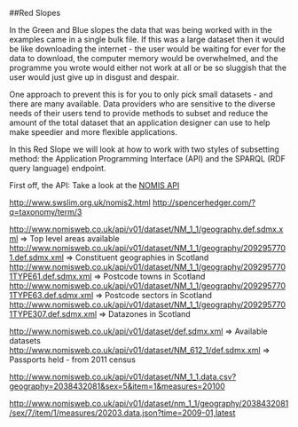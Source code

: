 ##Red Slopes

In the Green and Blue slopes the data that was being worked with in the examples came in a single bulk file.  If this was a large dataset then it would be like downloading the internet - the user would be waiting for ever for the data to download, the computer memory would be overwhelmed, and the programme you wrote would either not work at all or be so sluggish that the user would just give up in disgust and despair.

One approach to prevent this is for you to only pick small datasets - and there are many available.  Data providers who are sensitive to the diverse needs of their users tend to provide methods to subset and reduce the amount of the total dataset that an application designer can use to help make speedier and more flexible applications.

In this Red Slope we will look at how to work with two styles of subsetting method: the Application Programming Interface (API) and the SPARQL (RDF query language) endpoint.

First off, the API:  Take a look at the [NOMIS API]()

http://www.swslim.org.uk/nomis2.html
http://spencerhedger.com/?q=taxonomy/term/3




http://www.nomisweb.co.uk/api/v01/dataset/NM_1_1/geography.def.sdmx.xml  => Top level areas available
http://www.nomisweb.co.uk/api/v01/dataset/NM_1_1/geography/2092957701.def.sdmx.xml  => Constituent geographies in Scotland
http://www.nomisweb.co.uk/api/v01/dataset/NM_1_1/geography/2092957701TYPE61.def.sdmx.xml  => Postcode towns in Scotland
http://www.nomisweb.co.uk/api/v01/dataset/NM_1_1/geography/2092957701TYPE63.def.sdmx.xml  => Postcode sectors in Scotland
http://www.nomisweb.co.uk/api/v01/dataset/NM_1_1/geography/2092957701TYPE307.def.sdmx.xml  => Datazones in Scotland


http://www.nomisweb.co.uk/api/v01/dataset/def.sdmx.xml   => Available datasets
http://www.nomisweb.co.uk/api/v01/dataset/NM_612_1/def.sdmx.xml  => Passports held - from 2011 census






http://www.nomisweb.co.uk/api/v01/dataset/NM_1_1.data.csv?geography=2038432081&sex=5&item=1&measures=20100


http://www.nomisweb.co.uk/api/v01/dataset/nm_1_1/geography/2038432081/sex/7/item/1/measures/20203.data.json?time=2009-01,latest

